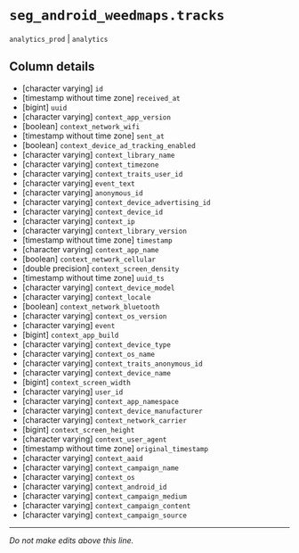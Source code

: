 # `seg_android_weedmaps.tracks`
`analytics_prod` | `analytics`

## Column details
* [character varying] `id`
* [timestamp without time zone] `received_at`
* [bigint]    `uuid`
* [character varying] `context_app_version`
* [boolean]   `context_network_wifi`
* [timestamp without time zone] `sent_at`
* [boolean]   `context_device_ad_tracking_enabled`
* [character varying] `context_library_name`
* [character varying] `context_timezone`
* [character varying] `context_traits_user_id`
* [character varying] `event_text`
* [character varying] `anonymous_id`
* [character varying] `context_device_advertising_id`
* [character varying] `context_device_id`
* [character varying] `context_ip`
* [character varying] `context_library_version`
* [timestamp without time zone] `timestamp`
* [character varying] `context_app_name`
* [boolean]   `context_network_cellular`
* [double precision] `context_screen_density`
* [timestamp without time zone] `uuid_ts`
* [character varying] `context_device_model`
* [character varying] `context_locale`
* [boolean]   `context_network_bluetooth`
* [character varying] `context_os_version`
* [character varying] `event`
* [bigint]    `context_app_build`
* [character varying] `context_device_type`
* [character varying] `context_os_name`
* [character varying] `context_traits_anonymous_id`
* [character varying] `context_device_name`
* [bigint]    `context_screen_width`
* [character varying] `user_id`
* [character varying] `context_app_namespace`
* [character varying] `context_device_manufacturer`
* [character varying] `context_network_carrier`
* [bigint]    `context_screen_height`
* [character varying] `context_user_agent`
* [timestamp without time zone] `original_timestamp`
* [character varying] `context_aaid`
* [character varying] `context_campaign_name`
* [character varying] `context_os`
* [character varying] `context_android_id`
* [character varying] `context_campaign_medium`
* [character varying] `context_campaign_content`
* [character varying] `context_campaign_source`

-------------------------------------------------------------------------------
*Do not make edits above this line.*
